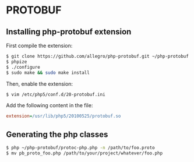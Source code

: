 # PROTOBUF


## Installing php-protobuf extension

First compile the extension:

```bash
$ git clone https://github.com/allegro/php-protobuf.git ~/php-protobuf && cd ~/php-protobuf
$ phpize
$ ./configure
$ sudo make && sudo make install
```

Then, enable the extension:

```bash
$ vim /etc/php5/conf.d/20-protobuf.ini
```

Add the following content in the file:

```ini
extension=/usr/lib/php5/20100525/protobuf.so
```

## Generating the php classes

```bash
$ php ~/php-protobuf/protoc-php.php -n /path/to/foo.proto
$ mv pb_proto_foo.php /path/to/your/project/whatever/foo.php
```

